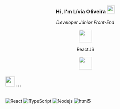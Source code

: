 <h3 align="center">
  Hi, I'm Lívia Oliveira
   <img src="https://i.gifer.com/origin/55/55d401d158f728acc5027ec5b4e8bfbb_w200.webp" width="25">
</h3>
 
<div align="center">
  <p><em> Developer Júnior Front-End</em></p>
  <img src="https://images.gamebanana.com/img/ico/sprays/5ffcd5b6446cc.gif" width="40"><p>ReactJS</p><img            src="https://images.gamebanana.com/img/ico/sprays/5ffcd5b6446cc.gif" width="40">
</div>

  
  
  ### <img src="https://emojis.slackmojis.com/emojis/images/1621024394/39092/cat-roll.gif?1621024394" width="30"> ...
  <div style="display: inline_block"><br>
  <img alt="React" src="https://img.shields.io/badge/-React-45b8d8?style=flat-square&logo=react&logoColor=white" />
  <img alt="TypeScript" src="https://img.shields.io/badge/-TypeScript-007ACC?style=flat-square&logo=typescript&logoColor=white" />
   <img alt="Nodejs" src="https://img.shields.io/badge/-Nodejs-43853d?style=flat-square&logo=Node.js&logoColor=white" />
   <img alt="html5" src="https://img.shields.io/badge/-HTML5-E34F26?style=flat-square&logo=html5&logoColor=white" />
</div>



 
